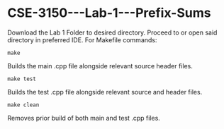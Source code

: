 # CSE-3150---Lab-1---Prefix-Sums
Download the Lab 1 Folder to desired directory.
Proceed to or open said directory in preferred IDE.
For Makefile commands:

    make 
Builds the main .cpp file alongside relevant source header files.

    make test
Builds the test .cpp file alongside relevant source and header files.

    make clean
Removes prior build of both main and test .cpp files.
